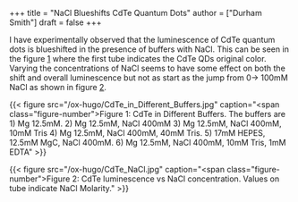 +++
title = "NaCl Blueshifts CdTe Quantum Dots"
author = ["Durham Smith"]
draft = false
+++

I have experimentally observed that the luminescence of CdTe quantum dots is blueshifted in the presence of buffers with NaCl. This can be seen in the figure [1](#figure--fig:CdTe-in-Different-Buffers) where the first tube indicates the CdTe QDs original color. Varying the concentrations of NaCl seems to have some effect on both the shift and overall luminescence but not as start as the jump from 0&rarr; 100mM NaCl as shown in figure [2](#figure--fig:CdTe-NaCl).

<a id="figure--fig:CdTe-in-Different-Buffers"></a>

{{< figure src="/ox-hugo/CdTe_in_Different_Buffers.jpg" caption="<span class=\"figure-number\">Figure 1: </span>CdTe in Different Buffers. The buffers are 1) Mg 12.5mM. 2) Mg 12.5mM, NaCl 400mM 3) Mg 12.5mM, NaCl 400mM, 10mM Tris 4)  Mg 12.5mM, NaCl 400mM, 40mM Tris. 5) 17mM HEPES, 12.5mM MgC, NaCl 400mM. 6)  Mg 12.5mM, NaCl 400mM, 10mM Tris, 1mM EDTA" >}}

<a id="figure--fig:CdTe-NaCl"></a>

{{< figure src="/ox-hugo/CdTe_NaCl.jpg" caption="<span class=\"figure-number\">Figure 2: </span>CdTe luminescence vs NaCl concentration. Values on tube indicate NaCl Molarity." >}}
